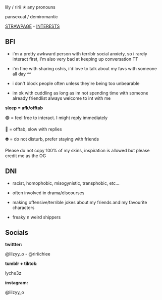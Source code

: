 lily / ririi ✭ any pronouns

pansexual / demiromantic

[STRAWPAGE](https://lyche3z.straw.page/) - [INTERESTS](https://rentry.co/lilzyinterests)

## BFI
- i'm a pretty awkward person with terriblr social anxiety, so i rarely interact first, i'm also very bad at keeping up conversation TT

- i'm fine with sharing oshis, i'd love to talk about my favs with someone all day ^^

- i don't block people often unless they're being too unbearable
- im ok with cuddling as long as im not spending time with someone already
friendlist always welcome to int with me

**sleep = afk/offtab**

🟢 = feel free to interact. I might reply immediately

🌙 = offtab, slow with replies

⛔ = do not disturb, prefer staying with friends

Please do not copy 100% of my skins, inspiration is allowed but please credit me as the OG

## DNI
- racist, homophobic, misogynistic, transphobic, etc...

- often involved in drama/discourses

- making offensive/terrible jokes about my friends and my favourite characters

- freaky n weird shippers

## Socials

**twittter:**

@lilzyy_o - @ririichiee

**tumblr + tiktok:**

lyche3z

**instagram:**

@lilzyy_o
